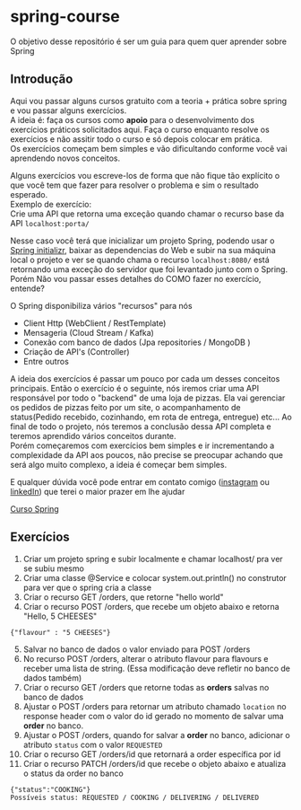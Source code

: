 # spring-course
O objetivo desse repositório é ser um guia para quem quer aprender sobre Spring

## Introdução
Aqui vou passar alguns cursos gratuito com a teoria + prática sobre spring e vou passar alguns exercícios. <br />
A ideia é: faça os cursos como **apoio** para o desenvolvimento dos exercícios práticos solicitados aqui. Faça o curso enquanto resolve os exercícios e não assitir todo o curso e só depois colocar em prática. <br />
Os exercícios começam bem simples e vão dificultando conforme você vai aprendendo novos conceitos. <br />

Alguns exercícios vou escreve-los de forma que não fique tão explícito o que você tem que fazer para resolver o problema e sim o resultado esperado. <br />
Exemplo de exercício: <br />
Crie uma API que retorna uma exceção quando chamar o recurso base da API `localhost:porta/` <br />

Nesse caso você terá que inicializar um projeto Spring, podendo usar o [Spring initializr](https://start.spring.io/), baixar as dependencias do Web e subir na sua máquina local o projeto e ver se quando chama o recurso `localhost:8080/` está retornando uma exceção do servidor que foi levantado junto com o Spring. Porém Não vou passar esses detalhes do COMO fazer no exercício, entende? <br />


O Spring disponibiliza vários "recursos" para nós
 - Client Http (WebClient / RestTemplate)
 - Mensageria (Cloud Stream / Kafka)
 - Conexão com banco de dados (Jpa repositories / MongoDB )
 - Criação de API's (Controller)
 - Entre outros

A ideia dos exercícios é passar um pouco por cada um desses conceitos principais. Então o exercício é o seguinte, nós iremos criar uma API responsável por todo o "backend" de uma loja de pizzas. Ela vai gerenciar os pedidos de pizzas feito por um site, o acompanhamento de status(Pedido recebido, cozinhando, em rota de entrega, entregue) etc... Ao final de todo o projeto, nós teremos a conclusão dessa API completa e teremos aprendido vários conceitos durante. <br />
Porém começaremos com exercícios bem simples e ir incrementando a complexidade da API aos poucos, não precise se preocupar achando que será algo muito complexo, a ideia é começar bem simples. <br />

E qualquer dúvida você pode entrar em contato comigo ([instagram](https://www.instagram.com/vitorfariaz/) ou [linkedIn](https://www.linkedin.com/in/vitor-farias-a60760121/)) que terei o maior prazer em lhe ajudar

[Curso Spring](https://www.youtube.com/watch?v=LXRU-Z36GEU)


## Exercícios

1. Criar um projeto spring e subir localmente e chamar localhost/ pra ver se subiu mesmo
2. Criar uma classe @Service e colocar system.out.println() no construtor para ver que o spring cria a classe
3. Criar o recurso GET /orders, que retorne "hello world"
4. Criar o recurso POST /orders, que recebe um objeto abaixo e retorna "Hello, 5 CHEESES"
```
{"flavour" : "5 CHEESES"}
```
5. Salvar no banco de dados o valor enviado para POST /orders
6. No recurso POST /orders, alterar o atributo flavour para flavours e receber uma lista de string. (Essa modificação deve refletir no banco de dados também)
7. Criar o recurso GET /orders que retorne todas as **orders** salvas no banco de dados
8. Ajustar o POST /orders para retornar um atributo chamado `location` no response header com o valor do id gerado no momento de salvar uma **order** no banco.
9. Ajustar o POST /orders, quando for salvar a **order** no banco, adicionar o atributo `status` com o valor `REQUESTED`
10. Criar o recurso GET /orders/id que retornará a order específica por id
11. Criar o recurso PATCH /orders/id que recebe o objeto abaixo e atualiza o status da order no banco
```
{"status":"COOKING"}
Possíveis status: REQUESTED / COOKING / DELIVERING / DELIVERED
```

